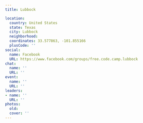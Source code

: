 ```yaml
---
title: Lubbock

location:
  country: United States
  state: Texas
  city: Lubbock
  neighborhood: 
  coordinates: 33.577863, -101.855166
  plusCode: ''
social:
  name: Facebook
  URL: https://www.facebook.com/groups/free.code.camp.lubbock
chat:
  name: ''
  URL: ''
event:
  name: ''
  URL: ''
leaders:
- name: ''
  URL: ''
photos:
  old: 
  cover: ''
---
```

